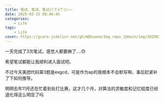 ```yaml
---
title: 笔试、笔试、笔试/(ㄒoㄒ)/~~
date: 2025-03-15 08:46:45
categories: 
    - Life
tags: 
    - Life
cover: https://gcore.jsdelivr.net/gh/WQhuanm/Img_repo_1@main/img/202503151649423.png
---
```


一天完成了3次笔试，感觉人都要麻了....😓

希望笔试都能让我顺利进入面试吧。

不过今天美团代码第3题是exgcd，可是作为ap的我根本不会默写啊，事后赶紧补了下如何推导。

明明去年11月还在忙着到处打比赛，这才几个月，对算法的灵敏度和记忆程度已经退化得这么明显了吗
